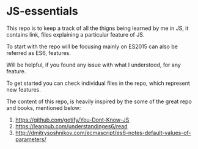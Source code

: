 # JS-essentials

This repo is to keep a track of all the thigns being learned by me in JS, it contains link,
files explaining a particular feature of JS.

To start with the repo will be focusing mainly on ES2015 can also be referred as ES6, features.

Will be helpful, if you found any issue with what I understood, for any feature.

To get started you can check individual files in the repo, which represent new features.

The content of this repo, is heavily inspired by the some of the great repo and books, mentioned below:

1. https://github.com/getify/You-Dont-Know-JS
2. https://leanpub.com/understandinges6/read
3. http://dmitrysoshnikov.com/ecmascript/es6-notes-default-values-of-parameters/
